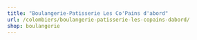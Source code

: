 ```yaml
---
title: "Boulangerie-Patisserie Les Co'Pains d'abord"
url: /colombiers/boulangerie-patisserie-les-copains-dabord/
shop: boulangerie
---
```

